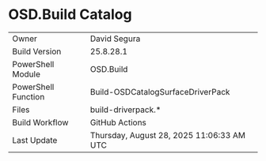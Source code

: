 ﻿# OSD.Build Catalog

| | |
|-|-|
| Owner | David Segura |
| Build Version | 25.8.28.1 |
| PowerShell Module | OSD.Build |
| PowerShell Function | Build-OSDCatalogSurfaceDriverPack |
| Files | build-driverpack.* |
| Build Workflow | GitHub Actions |
| Last Update | Thursday, August 28, 2025 11:06:33 AM UTC |
